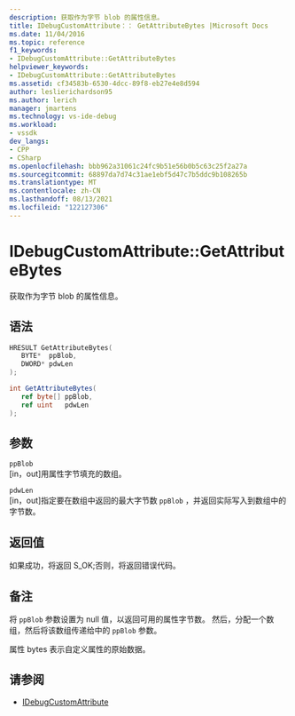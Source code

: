 ```yaml
---
description: 获取作为字节 blob 的属性信息。
title: IDebugCustomAttribute：： GetAttributeBytes |Microsoft Docs
ms.date: 11/04/2016
ms.topic: reference
f1_keywords:
- IDebugCustomAttribute::GetAttributeBytes
helpviewer_keywords:
- IDebugCustomAttribute::GetAttributeBytes
ms.assetid: cf34583b-6530-4dcc-89f8-eb27e4e8d594
author: leslierichardson95
ms.author: lerich
manager: jmartens
ms.technology: vs-ide-debug
ms.workload:
- vssdk
dev_langs:
- CPP
- CSharp
ms.openlocfilehash: bbb962a31061c24fc9b51e56b0b5c63c25f2a27a
ms.sourcegitcommit: 68897da7d74c31ae1ebf5d47c7b5ddc9b108265b
ms.translationtype: MT
ms.contentlocale: zh-CN
ms.lasthandoff: 08/13/2021
ms.locfileid: "122127306"
---
```

# <a name="idebugcustomattributegetattributebytes"></a>IDebugCustomAttribute::GetAttributeBytes
获取作为字节 blob 的属性信息。

## <a name="syntax"></a>语法

```cpp
HRESULT GetAttributeBytes( 
   BYTE*  ppBlob,
   DWORD* pdwLen
);
```

```csharp
int GetAttributeBytes(
   ref byte[] ppBlob,
   ref uint   pdwLen
);
```

## <a name="parameters"></a>参数
`ppBlob`\
[in，out]用属性字节填充的数组。

`pdwLen`\
[in，out]指定要在数组中返回的最大字节数 `ppBlob` ，并返回实际写入到数组中的字节数。

## <a name="return-value"></a>返回值
 如果成功，将返回 S_OK;否则，将返回错误代码。

## <a name="remarks"></a>备注
 将 `ppBlob` 参数设置为 null 值，以返回可用的属性字节数。 然后，分配一个数组，然后将该数组传递给中的 `ppBlob` 参数。

 属性 bytes 表示自定义属性的原始数据。

## <a name="see-also"></a>请参阅
- [IDebugCustomAttribute](../../../extensibility/debugger/reference/idebugcustomattribute.md)
